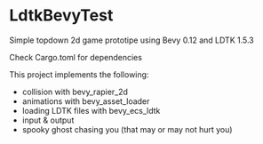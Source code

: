 # LdtkBevyTest
Simple topdown 2d game prototipe using Bevy 0.12 and LDTK 1.5.3

Check Cargo.toml for dependencies

This project implements the following:
- collision with bevy_rapier_2d
- animations with bevy_asset_loader
- loading LDTK files with bevy_ecs_ldtk
- input & output
- spooky ghost chasing you (that may or may not hurt you)